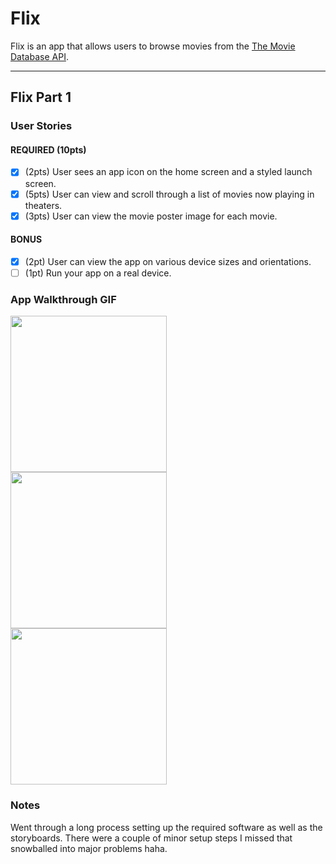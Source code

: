 # Flix

Flix is an app that allows users to browse movies from the [The Movie Database API](http://docs.themoviedb.apiary.io/#).

---

## Flix Part 1

### User Stories

#### REQUIRED (10pts)
- [x] (2pts) User sees an app icon on the home screen and a styled launch screen.
- [x] (5pts) User can view and scroll through a list of movies now playing in theaters.
- [x] (3pts) User can view the movie poster image for each movie.

#### BONUS
- [x] (2pt) User can view the app on various device sizes and orientations.
- [ ] (1pt) Run your app on a real device.

### App Walkthrough GIF

<img src="https://i.imgur.com/V028y2r.gif" width=250><br>
<img src="https://i.imgur.com/8FTJx5r.gif" width=250><br>
<img src="https://i.imgur.com/rQTM9Mp.gif" width=250><br>

### Notes
Went through a long process setting up the required software as well as the storyboards. There were a couple of minor setup steps I missed that snowballed into major problems haha.
